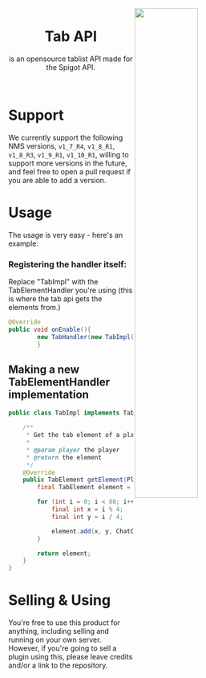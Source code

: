 <img src="https://i.imgur.com/ek4yBRU.png" width="50%" align="right">
<h1 align="center">Tab API</h1>
<p align="center">is an opensource tablist API made for the Spigot API.</p><br>

# Support

We currently support the following NMS versions, ``v1_7_R4``, ``v1_8_R1``, ``v1_8_R3``, ``v1_9_R1``, ``v1_10_R1``,
willing to support more versions in the future, and feel free to open a pull request if you are able to add a version.

# Usage

The usage is very easy - here's an example:

### Registering the handler itself:

Replace "TabImpl" with the TabElementHandler you're using (this is where the tab api gets the elements from.)

```java
@Override
public void onEnable(){
        new TabHandler(new TabImpl(),this,20L);
        }
```

## Making a new TabElementHandler implementation

```java
public class TabImpl implements TabElementHandler {

    /**
     * Get the tab element of a player
     *
     * @param player the player
     * @return the element
     */
    @Override
    public TabElement getElement(Player player) {
        final TabElement element = new TabElement();

        for (int i = 0; i < 80; i++) {
            final int x = i % 4;
            final int y = i / 4;

            element.add(x, y, ChatColor.GREEN + "Slot: " + ChatColor.GRAY + x + ", " + y);
        }

        return element;
    }
}
```

# Selling & Using

You're free to use this product for anything, including selling and running on your own server. However, if you're going
to sell a plugin using this, please leave credits and/or a link to the repository.
